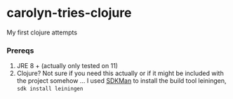 # carolyn-tries-clojure

My first clojure attempts

### Prereqs

1. JRE 8 + (actually only tested on 11)
2. Clojure? Not sure if you need this actually or if it might be included with the project somehow ... I used [SDKMan](https://sdkman.io/) to install the build tool leiningen, `sdk install leiningen`
